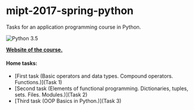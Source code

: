 # mipt-2017-spring-python
Tasks for an application programming course in Python.

![Python 3.5](https://img.shields.io/badge/Python-3.5-orange.svg)

**[Website of the course.](http://atp-fivt.org/programmirovanie-na-yazyke-python/)**

#### Home tasks:
* [First task (Basic operators and data types. Compound operators. Functions.)](Task 1)
* [Second task (Elements of functional programming. Dictionaries, tuples, sets. Files. Modules.)](Task 2)
* [Third task (OOP Basics in Python.)](Task 3)
